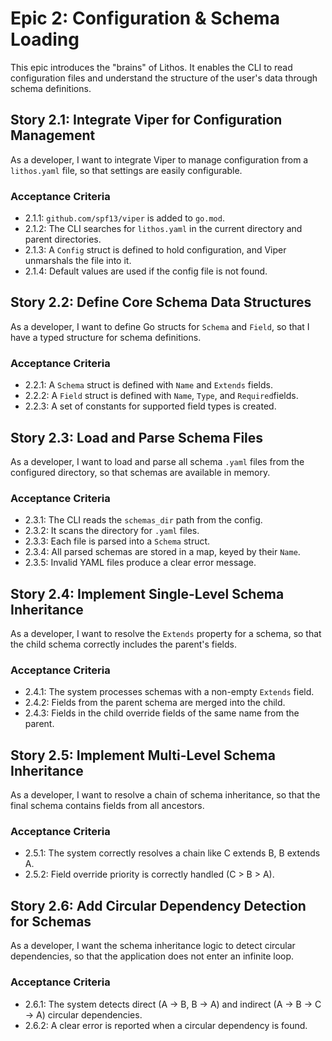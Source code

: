 # Epic 2: Configuration & Schema Loading

This epic introduces the "brains" of Lithos. It enables the CLI to read configuration files and understand the structure of the user's data through schema definitions.

## Story 2.1: Integrate Viper for Configuration Management

As a developer, I want to integrate Viper to manage configuration from a `lithos.yaml` file, so that settings are easily configurable.

### Acceptance Criteria

- 2.1.1: `github.com/spf13/viper` is added to `go.mod`.
- 2.1.2: The CLI searches for `lithos.yaml` in the current directory and parent directories.
- 2.1.3: A `Config` struct is defined to hold configuration, and Viper unmarshals the file into it.
- 2.1.4: Default values are used if the config file is not found.

## Story 2.2: Define Core Schema Data Structures

As a developer, I want to define Go structs for `Schema` and `Field`, so that I have a typed structure for schema definitions.

### Acceptance Criteria

- 2.2.1: A `Schema` struct is defined with `Name` and `Extends` fields.
- 2.2.2: A `Field` struct is defined with `Name`, `Type`, and `Required`fields.
- 2.2.3: A set of constants for supported field types is created.

## Story 2.3: Load and Parse Schema Files

As a developer, I want to load and parse all schema `.yaml` files from the configured directory, so that schemas are available in memory.

### Acceptance Criteria

- 2.3.1: The CLI reads the `schemas_dir` path from the config.
- 2.3.2: It scans the directory for `.yaml` files.
- 2.3.3: Each file is parsed into a `Schema` struct.
- 2.3.4: All parsed schemas are stored in a map, keyed by their `Name`.
- 2.3.5: Invalid YAML files produce a clear error message.

## Story 2.4: Implement Single-Level Schema Inheritance

As a developer, I want to resolve the `Extends` property for a schema, so that the child schema correctly includes the parent's fields.

### Acceptance Criteria

- 2.4.1: The system processes schemas with a non-empty `Extends` field.
- 2.4.2: Fields from the parent schema are merged into the child.
- 2.4.3: Fields in the child override fields of the same name from the parent.

## Story 2.5: Implement Multi-Level Schema Inheritance

As a developer, I want to resolve a chain of schema inheritance, so that the final schema contains fields from all ancestors.

### Acceptance Criteria

- 2.5.1: The system correctly resolves a chain like C extends B, B extends A.
- 2.5.2: Field override priority is correctly handled (C > B > A).

## Story 2.6: Add Circular Dependency Detection for Schemas

As a developer, I want the schema inheritance logic to detect circular dependencies, so that the application does not enter an infinite loop.

### Acceptance Criteria

- 2.6.1: The system detects direct (A -> B, B -> A) and indirect (A -> B -> C -> A) circular dependencies.
- 2.6.2: A clear error is reported when a circular dependency is found.
